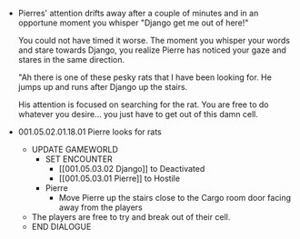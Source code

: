 - Pierres' attention drifts away after a couple of minutes and in an opportune moment you whisper "Django get me out of here!"
  
  You could not have timed it worse. The moment you whisper your words and stare towards Django, you realize Pierre has noticed your gaze and stares in the same direction. 
  
  "Ah there is one of these pesky rats that I have been looking for. He jumps up and runs after Django up the stairs.
  
  His attention is focused on searching for the rat. You are free to do whatever you desire... you just have to get out of this damn cell.
- 001.05.02.01.18.01 Pierre looks for rats
	- UPDATE GAMEWORLD
		- SET ENCOUNTER
			- [[001.05.03.02 Django]] to Deactivated
			- [[001.05.03.01 Pierre]] to Hostile
		- Pierre
			- Move Pierre up the stairs close to the Cargo room door facing away from the players
	- The players are free to try and break out of their cell.
	- END DIALOGUE